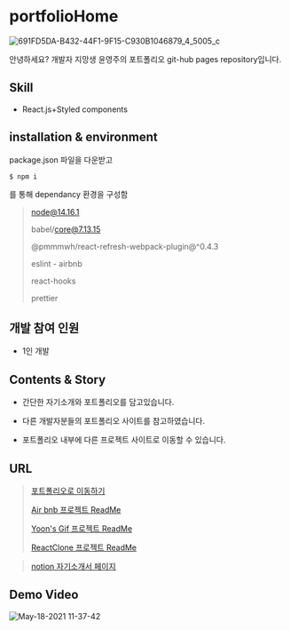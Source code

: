 # portfolioHome
![691FD5DA-B432-44F1-9F15-C930B1046879_4_5005_c](https://user-images.githubusercontent.com/80259925/118583181-9de3d700-b7cf-11eb-814c-ec6afef526b2.jpeg)

안녕하세요? 개발자 지망생 윤영주의 포트폴리오 git-hub pages repository입니다.


## Skill
- React.js+Styled components

## installation & environment
package.json 파일을 다운받고 
```
$ npm i
```
를 통해 dependancy 환경을 구성함 

> node@14.16.1
> 
> babel/core@7.13.15
>
> @pmmmwh/react-refresh-webpack-plugin@^0.4.3
> 
> eslint - airbnb
> 
> react-hooks
> 
> prettier
> 

## 개발 참여 인원

 - 1인 개발

## Contents & Story

- 간단한 자기소개와 포트폴리오를 담고있습니다.

- 다른 개발자분들의 포트폴리오 사이트를 참고하였습니다.

- 포트폴리오 내부에 다른 프로젝트 사이트로 이동할 수 있습니다.

URL
---
> [포트폴리오로 이동하기](https://zerozoo-front.github.io/portfolioHome/)
> 
> [Air bnb 프로젝트 ReadMe](https://github.com/zerozoo-front/airbnbClone)
> 
> [Yoon's Gif 프로젝트 ReadMe](https://github.com/zerozoo-front/YoonGif)
>
>[ReactClone 프로젝트 ReadMe](https://github.com/zerozoo-front/reactClone)


>[notion 자기소개서 페이지](https://www.notion.so/679c734dff75463a8ae4c4d5b2594f0c)

Demo Video
---
![May-18-2021 11-37-42](https://user-images.githubusercontent.com/80259925/118582094-be129680-b7cd-11eb-8add-d71cbbb88a51.gif)

